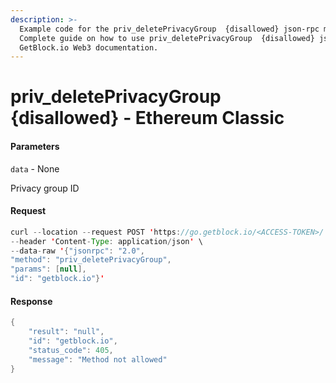 ```yaml
---
description: >-
  Example code for the priv_deletePrivacyGroup  {disallowed} json-rpc method.
  Сomplete guide on how to use priv_deletePrivacyGroup  {disallowed} json-rpc in
  GetBlock.io Web3 documentation.
---
```


# priv\_deletePrivacyGroup {disallowed} - Ethereum Classic

#### Parameters

`data` - None

Privacy group ID

#### Request

```java
curl --location --request POST 'https://go.getblock.io/<ACCESS-TOKEN>/' \
--header 'Content-Type: application/json' \
--data-raw '{"jsonrpc": "2.0",
"method": "priv_deletePrivacyGroup",
"params": [null],
"id": "getblock.io"}'
```

#### Response

```java
{
    "result": "null",
    "id": "getblock.io",
    "status_code": 405,
    "message": "Method not allowed"
}
```
